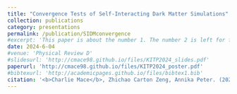 ```yaml
---
title: "Convergence Tests of Self-Interacting Dark Matter Simulations"
collection: publications
category: presentations
permalink: /publication/SIDMconvergence
#excerpt: 'This paper is about the number 1. The number 2 is left for future work.'
date: 2024-6-04
#venue: 'Physical Review D'
#slidesurl: 'http://cmace98.github.io/files/KITP2024_slides.pdf'
paperurl: 'http://cmace98.github.io/files/KITP2024_poster.pdf'
#bibtexurl: 'http://academicpages.github.io/files/bibtex1.bib'
citation: '<b>Charlie Mace</b>, Zhichao Carton Zeng, Annika Peter. (2024). <i>Poster presented at Cosmic Signals of Dark Matter Physics: New Synergies, Kavli Institute for Theoretical Physics</i>.'
---
```

